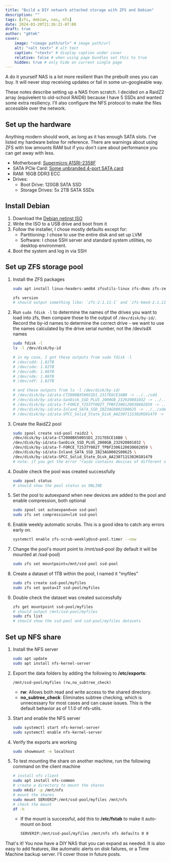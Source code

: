 ```yaml
---
title: "Build a DIY network attached storage with ZFS and Debian"
description: ""
tags: [zfs, debian, nas, nfs]
date: 2024-03-20T21:26:21-07:00
draft: true
author: "g0tmk"
cover:
    image: "<image path/url>" # image path/url
    alt: "<alt text>" # alt text
    caption: "<text>" # display caption under cover
    relative: false # when using page bundles set this to true
    hidden: true # only hide on current single page
---
```


A do it yourself NAS is a lot more resilient than the prebuilt ones you can buy. It will never stop receiving updates or fail in some un-googleable way.

These notes describe setting up a NAS from scratch. I decided on a RaidZ2 array (equivelent to old-school RAID6) because I have 5 SSDs and wanted some extra resiliency. I'll also configure the NFS protocol to make the files accessible over the network.

## Set up the hardware

Anything modern should work, as long as it has enough SATA slots. I've listed my hardware below for reference. There are warnings about using ZFS with low amounts RAM but if you don't care about performance you can get away with less.

- Motherboard: [Supermicro A1SRI-2358F](https://www.supermicro.com/en/products/motherboard/A1SRI-2358F)
- SATA PCIe Card: [Some unbranded 4-port SATA card](https://www.amazon.com/dp/B07VZZ11GB?psc=1&linkCode=ll1&tag=g0tmksnotes00-20&linkId=b471c8f3ea90f344330e01aad61c7e24&language=en_US&ref_=as_li_ss_tl)
- RAM: 16GB DDR3 ECC
- Drives:
  - Boot Drive: 120GB SATA SSD
  - Storage Drives: 5x 2TB SATA SSDs


## Install Debian

1. Download the [Debian netinst ISO](https://www.debian.org/distrib/netinst)
1. Write the ISO to a USB drive and boot from it
1. Follow the installer, I chose mostly defaults except for:
    - Partitioning: I chose to use the entire disk and set up LVM
    - Software: I chose SSH server and standard system utilities, no desktop environment.
1. Boot the system and log in via SSH

## Set up ZFS storage pool

1. Install the ZFS packages
    ```bash
    sudo apt install linux-headers-amd64 zfsutils-linux zfs-dkms zfs-zed

   zfs version
   # should output something like: `zfs-2.1.11-1` and `zfs-kmod-2.1.11-1`
    ```
2. Run `sudo fdisk -l` to determine the names of the drives you want to load into zfs, then compare those to the output of `/dev/disk/by-id/`. Record the by-id names  to determine the correct drive  - we want to use the names calculated by the drive serial number, not the /dev/sdX names
    
    ```bash
    sudo fdisk -l
    ls -l /dev/disk/by-id

    # in my case, I got these outputs from sudo fdisk -l
    # /dev/sdd: 1.82TB
    # /dev/sda: 1.82TB
    # /dev/sdb: 1.86TB
    # /dev/sde: 1.86TB
    # /dev/sdf: 1.82TB

    # and these outputs from ls -l /dev/disk/by-id/
    # /dev/disk/by-id/ata-CT2000BX500SSD1_2317E6CE16B0 -> ../../sdd
    # /dev/disk/by-id/ata-SanDisk_SSD_PLUS_2000GB_232920801032 -> ../../sda
    # /dev/disk/by-id/ata-T-FORCE_T253TY002T_TPBF2306120030602859 -> ../../sdb
    # /dev/disk/by-id/ata-Inland_SATA_SSD_IB23AG0002S00625 -> ../../sde
    # /dev/disk/by-id/ata-SPCC_Solid_State_Disk_AA230711S302KG01479 -> ../../sdf
    ```
1. Create the RaidZ2 pool

    ```bash
    sudo zpool create ssd-pool raidz2 \
    /dev/disk/by-id/ata-CT2000BX500SSD1_2317E6CE16B0 \
    /dev/disk/by-id/ata-SanDisk_SSD_PLUS_2000GB_232920801032 \
    /dev/disk/by-id/ata-T-FORCE_T253TY002T_TPBF2306120030602859 \
    /dev/disk/by-id/ata-Inland_SATA_SSD_IB23AG0002S00625 \
    /dev/disk/by-id/ata-SPCC_Solid_State_Disk_AA230711S302KG01479
    # note: if you get the error "raidz contains devices of different sizes" (in my case I did because they vary by 1% or so) you can use the -f flag to force the pool to be created
    ```

1. Double check the pool was created successfully

    ```bash
    sudo zpool status
    # should show the pool status as ONLINE
    ```

1. Set the pool to autoexpand when new devices are added to the pool and  enable compression, both optional

    ```bash
    sudo zpool set autoexpand=on ssd-pool
    sudo zfs set compression=lz4 ssd-pool
    ```

1. Enable weekly automatic scrubs. This is a good idea to catch any errors early on.

    ```bash
    systemctl enable zfs-scrub-weekly@ssd-pool.timer --now
    ```

1. Change the pool's mount point to /mnt/ssd-pool (by default it will be mounted at /ssd-pool)

    ```bash
    sudo zfs set mountpoint=/mnt/ssd-pool ssd-pool
    ```

1. Create a dataset of 1TB within the pool, I named it "myfiles"

    ```bash
    sudo zfs create ssd-pool/myfiles
    sudo zfs set quota=1T ssd-pool/myfiles
    ```

1. Double check the dataset was created successfully

    ```bash
    zfs get mountpoint ssd-pool/myfiles
    # should output /mnt/ssd-pool/myfiles
    sudo zfs list
    # should show the ssd-pool and ssd-pool/myfiles datasets
    ```

##  Set up NFS share

1. Install the NFS server

    ```bash
    sudo apt update
    sudo apt install nfs-kernel-server
    ```
1. Export the data folders by adding the following to **/etc/exports**:

    ```
    /mnt/ssd-pool/myfiles (rw,no_subtree_check)
    ```
    - **rw**: Allows both read and write access to the shared directory.
    - **no_subtree_check**: Eliminates subtree checking, which is unnecessary for most cases and can cause issues. This is the default behavior as of 1.1.0 of nfs-utils.

1. Start and enable the NFS server

    ```bash
    sudo systemctl start nfs-kernel-server
    sudo systemctl enable nfs-kernel-server
    ```

1. Verify the exports are working
    
    ```bash
    sudo showmount -e localhost
    ```

1. To test mounting the share on another machine, run the following command on the client machine

    ```bash
    # install nfs client
    sudo apt install nfs-common
    # create a directory to mount the shares
    sudo mkdir -p /mnt/nfs
    # mount the shares
    sudo mount SERVERIP:/mnt/ssd-pool/myfiles /mnt/nfs
    # check the mount
    df -h
    ```

    - If the mount is successful, add this to **/etc/fstab** to make it auto-mount on boot

        ```bash
        SERVERIP:/mnt/ssd-pool/myfiles /mnt/nfs nfs defaults 0 0
        ```

That's it! You now have a DIY NAS that you can expand as needed. It is also easy to add features, like automatic alerts on disk failures, or a Time Machine backup server. I'll cover those in future posts.
